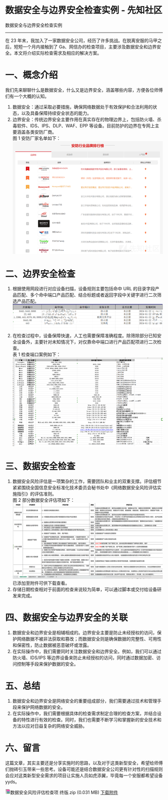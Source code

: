 

# 数据安全与边界安全检查实例 - 先知社区

数据安全与边界安全检查实例

- - -

在 23 年末，我加入了一家数据安全公司，经历了许多挑战。在脱离安服的马甲之后，短短一个月内接触到了 Ga、网信办的检查项目，主要涉及数据安全和边界安全。本文将介绍实际检查需求及相应的解决方案。

# 一、概念介绍

我们先来聊聊什么是数据安全，什么又是边界安全，涵盖哪些内容，方便各位师傅们有一个大概的认知。

1.  数据安全：通过采取必要措施，确保网络数据处于有效保护和合法利用的状态，以及具备保障持续安全状态的能力。
2.  边界安全：传统边界安全主要作用在真实存在的物理边界上，包括防火墙、杀毒软件、IDS、IPS、DLP、WAF、EPP 等设备。目前防护的边界在专网上主要涵盖各类安防厂商。  
    图 1 安防厂家名单如下：  
    [![](assets/1707954147-900d012ab5c57b7fd2be1f036364c800.png)](https://xzfile.aliyuncs.com/media/upload/picture/20240202173812-c8a57732-c1ae-1.png)

# 二、边界安全检查

1.  根据使用网段进行对应设备扫描，设备规则主要包括命中 URL 的目录字段产品匹配、多个命中端口产品匹配、结合标题或者返回字段中关键字进行二次筛选产品匹配。  
    [![](assets/1707954147-78c49ad7bc63dd12701a140e3bcb87bf.png)](https://xzfile.aliyuncs.com/media/upload/picture/20240205101146-e9a501e0-c3cb-1.png)
2.  在检查过程中，设备保障快速，人工也需要保障准确程度。除筛除部分已知安全设备外，主要针对未知情况下，对仅靠命中端口进行产品匹配项进行二次检查。  
    表 1 检查端口案例如下：  
    [![](assets/1707954147-b51974d2f91c134b629ff374ab63b845.png)](https://xzfile.aliyuncs.com/media/upload/picture/20240202173947-00cc87c2-c1af-1.png)

# 三、数据安全检查

1.  数据安全风险评估是一项繁杂的工作，需要团队和业主的双重支撑。评估细节紧紧围绕全国信息安全标准化技术委员会秘书处中《网络数据安全风险评估实施指引》的评估准则。  
    图 2 部分数据安全评估项如下：  
    [![](assets/1707954147-993534ab366c12639755b2aa253ee2ac.png)](https://xzfile.aliyuncs.com/media/upload/picture/20240202175439-14996412-c1b1-1.png)  
    已添加至附件可供下载查看。
2.  存储日期检查相对于前面的检查来说较为简单，可以通过脚本或交付给设备研发来完成。

# 四、数据安全与边界安全的关联

1.  数据安全和边界安全是相辅相成的。边界安全主要是防止未经授权的访问，保护网络数据不被非法获取和篡改；而数据安全则是确保数据的完整性、可用性和保密性，防止数据被恶意破坏或泄露。
2.  在实际操作中，我们需要同时关注数据安全和边界安全。例如，我们可以通过防火墙、IDS/IPS 等边界设备来防止未经授权的访问，同时通过数据加密、访问控制等手段来保护数据的安全。

# 五、总结

1.  数据安全和边界安全是网络安全的重要组成部分，我们需要通过技术和管理手段来保护网络数据的安全。
2.  在实际操作中，我们需要根据具体的检查需求制定合理的检查方案，并结合设备的特性进行有效的检查。同时，我们也需要不断学习和掌握新的安全技术和方法以应对日益复杂的网络安全威胁。

# 六、留言

这篇文章，其实主要还是分享实施时的思路，以及对于这类新型安全，希望给师傅们抛砖引玉带来一些思考。设备可能还是结合数据安全公司更有针对性的扫描规则会应对这类新型安全需求的项目让实施人员如虎添翼，毕竟每一个安服都希望设备 yyds。

![](assets/1707954147-d03a5e4b40ff92d0dd5ebf3823a3802c.gif)数据安全风险评估检查项 终版.zip (0.031 MB) [下载附件](https://xzfile.aliyuncs.com/upload/affix/20240205100749-5cc5c462-c3cb-1.zip)
